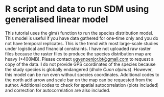 # R script and data to run SDM using generalised linear model

This tutorial uses the glm() function to run the species distribution model.
This model is useful if you have data gathered for one-time only and you do not have temporal replicates. This is the trend with most large-scale studies under logistical and financial constraints.
I have not uploaded raw raster files because the raster files to produce the species distribution map are heavy (>400MB). Please contact ugyenpenjor.bt@gmail.com to request a copy of the data. I do not provide GPS coordinates of the species because the study species is globally endangered (dhole *Cuon alpinus*). 
However, this model can be run even without species coordinates. 
Additional codes to the north add arrow and scale bar on the map can be requested from the author.
Additional codes to check for spatial autocorrelation (plots included) and correction for autocorrelation are also included.
